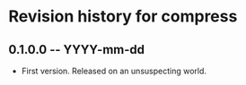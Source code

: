 # Revision history for compress

## 0.1.0.0 -- YYYY-mm-dd

* First version. Released on an unsuspecting world.
